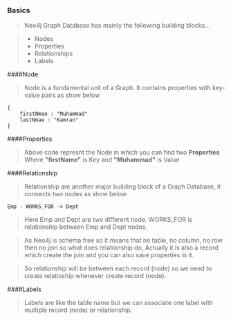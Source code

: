 ### Basics

>Neo4j Graph Database has mainly the following building blocks...

>- Nodes
>- Properties
>- Relationships
>- Labels

####Node

>Node is a fundamental unit of a Graph. It contains properties with key-value pairs as show below

    { 
        firstNmae : "Muhammad"
        lastNmae : "Kamran"
    }
    
####Properties

>Above code represnt the Node in which you can find two **Properties** Where **"firstName"** is Key and **"Muhammad"** is Value

####Relationship

>Relationship are another major building block of a Graph Database, it connects two nodes as show below.

    Emp - WORKS_FOR -> Dept

>Here Emp and Dept are two different node. WORKS_FOR is relationship between Emp and Dept nodes.

>As Neo4j is schema free so it means that no table, no column, no row then no join so what does relationship do, Actually it is also a record which create the join and you can also save properties in it.

>So relationship will be between each record (node) so we need to create relatioship whenever create record (node).  

####Labels

>Labels are like the table name but we can associate one label with multiple record (node) or relationship.
